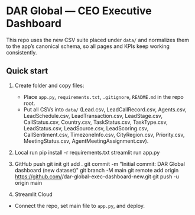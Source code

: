 # DAR Global — CEO Executive Dashboard 

This repo uses the new CSV suite placed under `data/` and normalizes them to the app’s canonical schema, so all pages and KPIs keep working consistently.  

## Quick start
1. Create folder and copy files:
   - Place `app.py`, `requirements.txt`, `.gitignore`, `README.md` in the repo root.  
   - Put all CSVs into `data/` (Lead.csv, LeadCallRecord.csv, Agents.csv, LeadSchedule.csv, LeadTransaction.csv, LeadStage.csv, CallStatus.csv, Country.csv, TaskStatus.csv, TaskType.csv, LeadStatus.csv, LeadSource.csv, LeadScoring.csv, CallSentiment.csv, TimezoneInfo.csv, CityRegion.csv, Priority.csv, MeetingStatus.csv, AgentMeetingAssignment.csv).  

2. Local run
pip install -r requirements.txt
streamlit run app.py

3. GitHub push
git init
git add .
git commit -m "Initial commit: DAR Global dashboard (new dataset)"
git branch -M main
git remote add origin https://github.com/<your-username>/dar-global-exec-dashboard-new.git
git push -u origin main


4. Streamlit Cloud
- Connect the repo, set main file to `app.py`, and deploy. 
